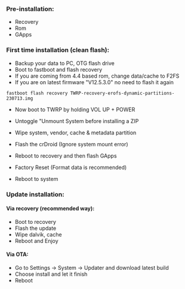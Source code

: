 ### Pre-installation:

* Recovery
* Rom
* GApps

### First time installation (clean flash):

* Backup your data to PC, OTG flash drive
* Boot to fastboot and flash recovery
* If you are coming from 4.4 based rom, change data/cache to F2FS
* If you are on latest firmware "V12.5.3.0" no need to flash it again

```
fastboot flash recovery TWRP-recovery-erofs-dynamic-partitions-230713.img
```
* Now boot to TWRP by holding VOL UP + POWER
* Untoggle "Unmount System before installing a ZIP
* Wipe system, vendor, cache & metadata partition
* Flash the crDroid (Ignore system mount error)

* Reboot to recovery and then flash GApps
* Factory Reset (Format data is recommended)
* Reboot to system

### Update installation:
#### Via recovery (recommended way):
* Boot to recovery
* Flash the update
* Wipe dalvik, cache
* Reboot and Enjoy

#### Via OTA:
* Go to Settings -> System -> Updater and download latest build
* Choose install and let it finish
* Reboot
